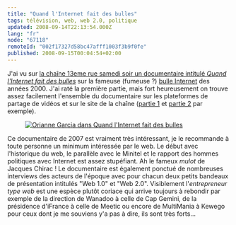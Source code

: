 ```yaml
---
title: "Quand l'Internet fait des bulles"
tags: télévision, web, web 2.0, politique
updated: 2008-09-14T22:13:54.000Z
lang: "fr"
node: "67118"
remoteId: "002f17327d58bc47afff1003f3b9f0fe"
published: 2008-09-15T00:04:54+02:00
---
```


J'ai vu sur [la chaîne 13eme rue samedi soir un documentaire intitulé *Quand l'Internet fait des bulles*](http://www.13emerue.fr/13emerue/cache/programmes/quand-linternet-fait-des-bulles.htm) sur la fameuse (fumeuse ?) [bulle Internet](http://fr.wikipedia.org/wiki/Bulle_Internet) des années 2000. J'ai raté la première partie, mais fort heureusement on trouve assez facilement l'ensemble du documentaire sur les plateformes de partage de vidéos et sur le site de la chaîne ([partie 1](http://www.youtube.com/watch?v=Hj7KoLITX0k) et [partie 2](http://www.youtube.com/watch?v=7AzOPqJdcIM) par exemple).

<figure class="object-left"><a href="/images/orianne-garcia-dans-quand-l-internet-fait-des-bulles.jpg"><img src="/images/330x/orianne-garcia-dans-quand-l-internet-fait-des-bulles.jpg" alt="Orianne Garcia dans Quand l'Internet fait des bulles">
</a></figure>


Ce documentaire de 2007 est vraiment très intéressant, je le recommande à toute personne un minimum intéressée par le web. Le début avec l'historique du web, le parallèle avec le Minitel et le rapport des hommes politiques avec Internet est assez stupéfiant. Ah le fameux *mulot* de Jacques Chirac ! Le documentaire est également ponctué de nombreuses interviews des acteurs de l'époque avec pour chacun deux petits bandeaux de présentation intitulés &quot;Web 1.0&quot; et &quot;Web 2.0&quot;. Visiblement l'*entrepreneur type web* est une espèce plutôt coriace qui arrive toujours à rebondir par exemple de la direction de Wanadoo à celle de Cap Gemini, de la présidence d'iFrance à celle de Meetic ou encore de MultiMania à Kewego pour ceux dont je me souviens y'a pas à dire, ils sont très forts...

